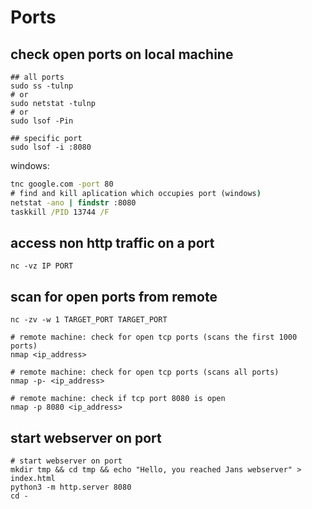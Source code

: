 # Ports

## check open ports on local machine

```shell
## all ports
sudo ss -tulnp
# or
sudo netstat -tulnp
# or
sudo lsof -Pin

## specific port
sudo lsof -i :8080
```

windows:

```cmd
tnc google.com -port 80
# find and kill aplication which occupies port (windows)
netstat -ano | findstr :8080
taskkill /PID 13744 /F
```

## access non http traffic on a port

```shell
nc -vz IP PORT
```

## scan for open ports from remote

```shell
nc -zv -w 1 TARGET_PORT TARGET_PORT

# remote machine: check for open tcp ports (scans the first 1000 ports)
nmap <ip_address>

# remote machine: check for open tcp ports (scans all ports)
nmap -p- <ip_address>

# remote machine: check if tcp port 8080 is open 
nmap -p 8080 <ip_address>
```

## start webserver on port

```shell
# start webserver on port 
mkdir tmp && cd tmp && echo "Hello, you reached Jans webserver" > index.html
python3 -m http.server 8080 
cd -
```

